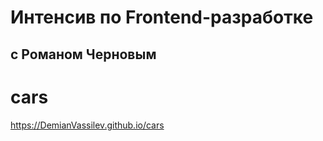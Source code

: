 
# Интенсив по Frontend-разработке 
## с  Романом Черновым

# cars
https://DemianVassilev.github.io/cars
